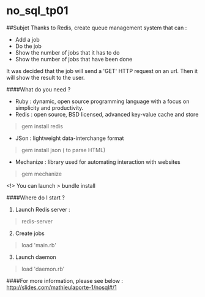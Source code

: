 # no_sql_tp01

##Subjet
Thanks to Redis, create queue management system that can :
- Add a job
- Do the job
- Show the number of jobs that it has to do
- Show the number of jobs that have been done

It was decided that the job will send a 'GET' HTTP request on an url.
Then it will show the result to the user.

####What do you need ?

* Ruby : dynamic, open source programming language with a focus on simplicity and productivity.
* Redis  : open source, BSD licensed, advanced key-value cache and store

> gem install redis

* JSon : lightweight data-interchange format

> gem install json ( to parse HTML)

* Mechanize : library used for automating interaction with websites

> gem mechanize

<!> You can launch > bundle install

####Where do I start ?
1. Launch Redis server :
> redis-server

2. Create jobs
> load 'main.rb'

3. Launch daemon
> load 'daemon.rb'

####For more information, please see below :
http://slides.com/mathieulaporte-1/nosql#/1
